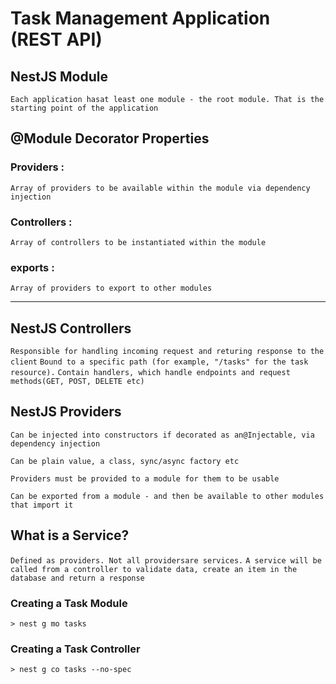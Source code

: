# Task Management Application (REST API)

## NestJS Module
`Each application hasat least one module - the root module. That is the starting point of the application`

## @Module Decorator Properties

### Providers : 
`Array of providers to be available within the module via dependency injection`

### Controllers :
`Array of controllers to be instantiated within the module`

### exports :
`Array of providers to export to other modules`

------------
## NestJS Controllers

`Responsible for handling incoming request and returing response to the client`
`Bound to a specific path (for example, "/tasks" for the task resource).`
`Contain handlers, which handle endpoints and request methods(GET, POST, DELETE etc)`


## NestJS Providers

`Can be injected into constructors if decorated as an@Injectable, via dependency injection`

`Can be plain value, a class, sync/async factory etc`

`Providers must be provided to a module for them to be usable`

`Can be exported from a module - and then be available to other modules that import it`

## What is a Service?

`Defined as providers. Not all providersare services.`
`A service will be called from a controller to validate data, create an item in the database and return a response`



### Creating a Task Module
`> nest g mo tasks `

### Creating a Task Controller
`> nest g co tasks --no-spec`
